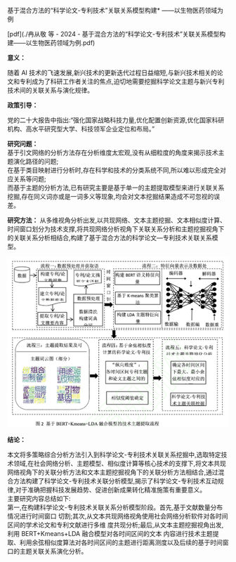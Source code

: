 基于混合方法的“科学论文-专利技术”关联关系模型构建*  ——以生物医药领域为例

[pdf](./冉从敬 等 - 2024 - 基于混合方法的“科学论文-专利技术”关联关系模型构建——以生物医药领域为例.pdf)  

**意义：**  

随着 AI 技术的飞速发展,新兴技术的更新迭代过程日益缩短,与新兴技术相关的论文和专利成为了科研工作者关注的焦点,迫切地需要挖掘科学论文主题与新兴专利技术间的关联关系与演化规律。

**政策引导：**  

党的二十大报告中指出:“强化国家战略科技力量,优化配置创新资源,优化国家科研机构、高水平研究型大学、科技领军企业定位和布局。”  


**研究问题：**   
基于引文网络的分析方法存在分析维度太宏观,没有从细粒度的角度来揭示技术主题演化路径的问题;  
在基于类目映射进行分析时,存在科学和技术的分类系统不同,所以难以形成完全对应关系等问题;  
而基于主题的分析方法,已有研究主要是基于单一的主题提取模型来进行关联关系挖掘,存在同义词亦或是一词多义等现象,均会对文本挖掘结果造成不可忽视的误差。

**研究方法：**
从多维视角分析出发,以共现网络、文本主题挖掘、文本相似度计算、时间窗口划分为技术支撑,将共现网络分析视角下关联关系分析和主题挖掘视角下的关联关系分析相结合,构建了基于混合方法的科学论文—专利技术关联关系模型。

![科技关联.png](%E7%A7%91%E6%8A%80%E5%85%B3%E8%81%94.png)

**结论：** 

本文将多策略综合分析方法引入到科学论文-专利技术关联关系挖掘中,选取特定技术领域,在社会网络分析、主题模型、相似度计算等核心技术的支撑下,将文本共现网络视角下的关联分析方法和文本主题挖掘视角下的关联分析方法相结合,通过混合方法构建了科学论文-专利技术关联分析模型,揭示了科学论文-专利技术互动规律,对于准确把握科技发展趋势、促进创新成果转化精准施策有重要意义。  
主要研究内容总结如下:  
第一,在构建科学论文-专利技术关联关系分析模型阶段。首先,基于文献数量分布情况进行时间窗口  切割;其次,从文本共现网络视角使用社会网络分析软件对各时间区间的学术论文和专利文献进行多维  度共现分析;最后,从文本主题挖掘视角出发,利用 BERT+Kmeans+LDA 融合模型对各时间区间的文本  内容进行技术主题提取、利用余弦相似度算法对各时间区间的主题进行距离测度以及后续的基于时间窗口的主题关联关系演化分析。